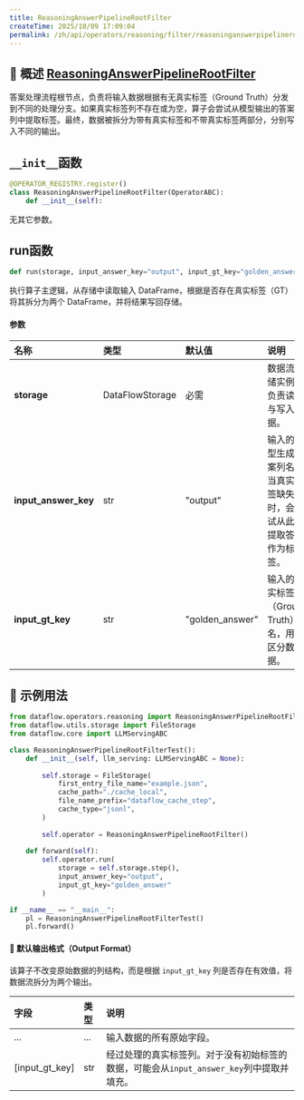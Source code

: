 ```yaml
---
title: ReasoningAnswerPipelineRootFilter
createTime: 2025/10/09 17:09:04
permalink: /zh/api/operators/reasoning/filter/reasoninganswerpipelinerootfilter/
---
```


## 📘 概述 [ReasoningAnswerPipelineRootFilter](https://github.com/OpenDCAI/DataFlow/blob/main/dataflow/operators/reasoning/generate/reasoning_answer_generator.py)
答案处理流程根节点，负责将输入数据根据有无真实标签（Ground Truth）分发到不同的处理分支。如果真实标签列不存在或为空，算子会尝试从模型输出的答案列中提取标签。最终，数据被拆分为带有真实标签和不带真实标签两部分，分别写入不同的输出。

## `__init__`函数
```python
@OPERATOR_REGISTRY.register()
class ReasoningAnswerPipelineRootFilter(OperatorABC):
    def __init__(self):
```
无其它参数。


## run函数
```python
def run(storage, input_answer_key="output", input_gt_key="golden_answer")
```
执行算子主逻辑，从存储中读取输入 DataFrame，根据是否存在真实标签（GT）将其拆分为两个 DataFrame，并将结果写回存储。

#### 参数
| 名称 | 类型 | 默认值 | 说明 |
| :--- | :--- | :--- | :--- |
| **storage** | DataFlowStorage | 必需 | 数据流存储实例，负责读取与写入数据。 |
| **input_answer_key** | str | "output" | 输入的模型生成答案列名。当真实标签缺失时，会尝试从此列提取答案作为标签。 |
| **input_gt_key** | str | "golden_answer" | 输入的真实标签（Ground Truth）列名，用于区分数据。 |

## 🧠 示例用法
```python
from dataflow.operators.reasoning import ReasoningAnswerPipelineRootFilter
from dataflow.utils.storage import FileStorage
from dataflow.core import LLMServingABC

class ReasoningAnswerPipelineRootFilterTest():
    def __init__(self, llm_serving: LLMServingABC = None):
        
        self.storage = FileStorage(
            first_entry_file_name="example.json",
            cache_path="./cache_local",
            file_name_prefix="dataflow_cache_step",
            cache_type="jsonl",
        )
        
        self.operator = ReasoningAnswerPipelineRootFilter()   
        
    def forward(self):
        self.operator.run(
            storage = self.storage.step(),
            input_answer_key="output",
            input_gt_key="golden_answer"    
        )

if __name__ == "__main__":
    pl = ReasoningAnswerPipelineRootFilterTest()
    pl.forward()
```

#### 🧾 默认输出格式（Output Format）
该算子不改变原始数据的列结构，而是根据 `input_gt_key` 列是否存在有效值，将数据流拆分为两个输出。

| 字段 | 类型 | 说明 |
| :--- | :--- | :--- |
| ... | ... | 输入数据的所有原始字段。 |
| [input_gt_key] | str | 经过处理的真实标签列。对于没有初始标签的数据，可能会从`input_answer_key`列中提取并填充。 |
